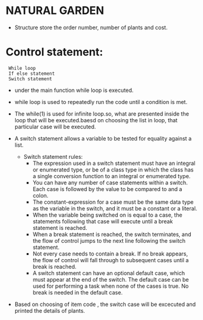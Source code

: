 # **NATURAL GARDEN**

* Structure store the order number, number of plants and cost.

# Control statement:
     While loop
     If else statement
     Switch statement
* under the main function while loop is executed.
* while loop is used to repeatedly run the code until a condition is met.
* The while(1) is used for infinite loop.so, what are presented inside the loop that will be executed.baesd on choosing the list in loop, that particular case will be executed.
* A switch statement allows a variable to be tested for equality against a list.
    * Switch statement rules:
      * The expression used in a switch statement must have an integral or enumerated type, or be of a class type in which the class has a single conversion function to         an integral or enumerated type.
      * You can have any number of case statements within a switch. Each case is followed by the value to be compared to and a colon.
      * The constant-expression for a case must be the same data type as the variable in the switch, and it must be a constant or a literal. 
      * When the variable being switched on is equal to a case, the statements following that case will execute until a break statement is reached.
      * When a break statement is reached, the switch terminates, and the flow of control jumps to the next line following the switch statement.
      * Not every case needs to contain a break. If no break appears, the flow of control will fall through to subsequent cases until a break is reached.
      * A switch statement can have an optional default case, which must appear at the end of the switch. The default case can be used for performing a task when none of         the cases is true. No break is needed in the default case.

* Based on choosing of item code , the switch case will be excecuted and printed the details of plants.


